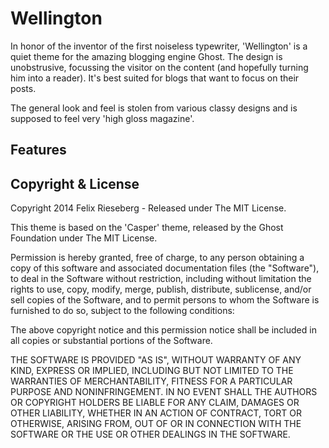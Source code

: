 # Wellington
In honor of the inventor of the first noiseless typewriter, 'Wellington' is a quiet theme for the amazing blogging engine Ghost. The design is unobstrusive, focussing the visitor on the content (and hopefully turning him into a reader). It's best suited for blogs that want to focus on their posts.

The general look and feel is stolen from various classy designs and is supposed to feel very 'high gloss magazine'.

## Features


## Copyright & License

Copyright 2014 Felix Rieseberg - Released under The MIT License.

This theme is based on the 'Casper' theme, released by the Ghost Foundation under The MIT License. 

Permission is hereby granted, free of charge, to any person obtaining a copy of this software and associated documentation files (the "Software"), to deal in the Software without restriction, including without limitation the rights to use, copy, modify, merge, publish, distribute, sublicense, and/or sell copies of the Software, and to permit persons to whom the Software is furnished to do so, subject to the following conditions:

The above copyright notice and this permission notice shall be included in all copies or substantial portions of the Software.

THE SOFTWARE IS PROVIDED "AS IS", WITHOUT WARRANTY OF ANY KIND, EXPRESS OR IMPLIED, INCLUDING BUT NOT LIMITED TO THE WARRANTIES OF MERCHANTABILITY, FITNESS FOR A PARTICULAR PURPOSE AND
NONINFRINGEMENT. IN NO EVENT SHALL THE AUTHORS OR COPYRIGHT HOLDERS BE LIABLE FOR ANY CLAIM, DAMAGES OR OTHER LIABILITY, WHETHER IN AN ACTION OF CONTRACT, TORT OR OTHERWISE, ARISING FROM, OUT OF OR IN CONNECTION WITH THE SOFTWARE OR THE USE OR OTHER DEALINGS IN THE SOFTWARE.